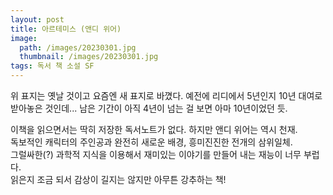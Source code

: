 ```yaml
---
layout: post
title: 아르테미스 (앤디 위어)
image:
  path: /images/20230301.jpg
  thumbnail: /images/20230301.jpg
tags: 독서 책 소설 SF
---
```


위 표지는 옛날 것이고 요즘엔 새 표지로 바꼈다. 예전에 리디에서 5년인지 10년 대여로 받아놓은 것인데... 남은 기간이 아직 4년이 넘는 걸 보면 아마 10년이었던 듯.

 

이책을 읽으면서는 딱히 저장한 독서노트가 없다. 하지만 앤디 위어는 역시 천재.   
독보적인 캐릭터의 주인공과 완전히 새로운 배경, 흥미진진한 전개의 삼위일체.   
그럴싸한(?) 과학적 지식을 이용해서 재미있는 이야기를 만들어 내는 재능이 너무 부럽다.   
읽은지 조금 되서 감상이 길지는 않지만 아무튼 강추하는 책!
